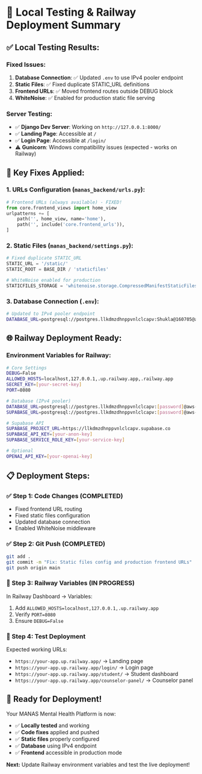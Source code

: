 # 🚀 Local Testing & Railway Deployment Summary

## ✅ **Local Testing Results:**

### **Fixed Issues:**
1. **Database Connection**: ✅ Updated `.env` to use IPv4 pooler endpoint
2. **Static Files**: ✅ Fixed duplicate STATIC_URL definitions
3. **Frontend URLs**: ✅ Moved frontend routes outside DEBUG block
4. **WhiteNoise**: ✅ Enabled for production static file serving

### **Server Testing:**
- ✅ **Django Dev Server**: Working on `http://127.0.0.1:8000/`
- ✅ **Landing Page**: Accessible at `/`
- ✅ **Login Page**: Accessible at `/login/`
- ⚠️ **Gunicorn**: Windows compatibility issues (expected - works on Railway)

## 🔧 **Key Fixes Applied:**

### **1. URLs Configuration** (`manas_backend/urls.py`):
```python
# Frontend URLs (always available) - FIXED!
from core.frontend_views import home_view
urlpatterns += [
    path('', home_view, name='home'),
    path('', include('core.frontend_urls')),
]
```

### **2. Static Files** (`manas_backend/settings.py`):
```python
# Fixed duplicate STATIC_URL
STATIC_URL = '/static/'
STATIC_ROOT = BASE_DIR / 'staticfiles'

# WhiteNoise enabled for production
STATICFILES_STORAGE = 'whitenoise.storage.CompressedManifestStaticFilesStorage'
```

### **3. Database Connection** (`.env`):
```bash
# Updated to IPv4 pooler endpoint
DATABASE_URL=postgresql://postgres.llkdmzdhnppvnlclcapv:Shukla@160705@aws-1-ap-south-1.pooler.supabase.com:6543/postgres
```

## 🌐 **Railway Deployment Ready:**

### **Environment Variables for Railway:**
```bash
# Core Settings
DEBUG=False
ALLOWED_HOSTS=localhost,127.0.0.1,.up.railway.app,.railway.app
SECRET_KEY=[your-secret-key]
PORT=8080

# Database (IPv4 pooler)
DATABASE_URL=postgresql://postgres.llkdmzdhnppvnlclcapv:[password]@aws-1-ap-south-1.pooler.supabase.com:6543/postgres
SUPABASE_URL=postgresql://postgres.llkdmzdhnppvnlclcapv:[password]@aws-1-ap-south-1.pooler.supabase.com:6543/postgres

# Supabase API
SUPABASE_PROJECT_URL=https://llkdmzdhnppvnlclcapv.supabase.co
SUPABASE_API_KEY=[your-anon-key]
SUPABASE_SERVICE_ROLE_KEY=[your-service-key]

# Optional
OPENAI_API_KEY=[your-openai-key]
```

## 📋 **Deployment Steps:**

### **✅ Step 1: Code Changes** (COMPLETED)
- Fixed frontend URL routing
- Fixed static files configuration
- Updated database connection
- Enabled WhiteNoise middleware

### **✅ Step 2: Git Push** (COMPLETED)
```bash
git add .
git commit -m "Fix: Static files config and production frontend URLs"
git push origin main
```

### **🔄 Step 3: Railway Variables** (IN PROGRESS)
In Railway Dashboard → Variables:
1. Add `ALLOWED_HOSTS=localhost,127.0.0.1,.up.railway.app`
2. Verify `PORT=8080`
3. Ensure `DEBUG=False`

### **🎯 Step 4: Test Deployment**
Expected working URLs:
- `https://your-app.up.railway.app/` → Landing page
- `https://your-app.up.railway.app/login/` → Login page
- `https://your-app.up.railway.app/student/` → Student dashboard
- `https://your-app.up.railway.app/counselor-panel/` → Counselor panel

## 🎉 **Ready for Deployment!**

Your MANAS Mental Health Platform is now:
- ✅ **Locally tested** and working
- ✅ **Code fixes** applied and pushed
- ✅ **Static files** properly configured
- ✅ **Database** using IPv4 endpoint
- ✅ **Frontend** accessible in production mode

**Next:** Update Railway environment variables and test the live deployment!